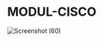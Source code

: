 # MODUL-CISCO
![Screenshot (60)](https://github.com/user-attachments/assets/c1540307-8cc1-484e-a673-fedce4d08382)
